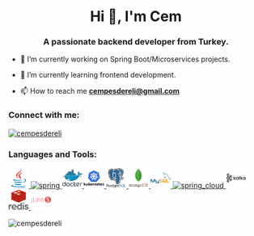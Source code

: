 <h1 align="center">Hi 👋, I'm Cem </h1>
<h3 align="center">A passionate backend developer from Turkey.</h3>

- 🔭 I’m currently working on Spring Boot/Microservices projects.

- 🌱 I’m currently learning frontend development.

- 📫 How to reach me **cempesdereli@gmail.com**

<h3 align="left">Connect with me:</h3>
<p align="left">
<a href="https://linkedin.com/in/cempesdereli" target="blank"><img align="center" src="https://raw.githubusercontent.com/rahuldkjain/github-profile-readme-generator/master/src/images/icons/Social/linked-in-alt.svg" alt="cempesdereli" height="30" width="40" /></a>
</p>

<h3 align="left">Languages and Tools:</h3>
<p align="left"> <a href="https://www.java.com" target="_blank" rel="noreferrer"> <img src="https://raw.githubusercontent.com/devicons/devicon/master/icons/java/java-original.svg" alt="java" width="40" height="40"/> </a> <a href="https://spring.io/" target="_blank" rel="noreferrer"> <img src="https://www.vectorlogo.zone/logos/springio/springio-icon.svg" alt="spring" width="40" height="40""/> <a href="https://www.docker.com/" target="_blank" rel="noreferrer"> <img src="https://github.com/devicons/devicon/blob/master/icons/docker/docker-original-wordmark.svg" alt="docker" width="40" height="40"/> </a> <a href="https://kubernetes.io/" target="_blank" rel="noreferrer"> <img src="https://github.com/devicons/devicon/blob/master/icons/kubernetes/kubernetes-original-wordmark.svg" alt="kubernetes" width="40" height="40"/> </a> </a> <a href="https://www.postgresql.org" target="_blank" rel="noreferrer"> <img src="https://raw.githubusercontent.com/devicons/devicon/master/icons/postgresql/postgresql-original-wordmark.svg" alt="postgresql" width="40" height="40"/> </a> <a href="https://www.mongodb.com/" target="_blank" rel="noreferrer"> <img src="https://github.com/devicons/devicon/blob/master/icons/mongodb/mongodb-original-wordmark.svg" alt="mongodb" width="40" height="40""/> </a> <a href="https://www.mysql.com/" target="_blank" rel="noreferrer"> <img src="https://raw.githubusercontent.com/devicons/devicon/master/icons/mysql/mysql-original-wordmark.svg" alt="mysql" width="40" height="40"/> </a>  <a href="https://spring.io/projects/spring-cloud" target="_blank" rel="noreferrer"> <img src="https://www.vectorlogo.zone/logos/springio/springio-icon.svg" alt="spring_cloud" width="40" height="40""/> </a> <a href="https://kafka.apache.org/" target="_blank" rel="noreferrer"> <img src="https://github.com/devicons/devicon/blob/master/icons/apachekafka/apachekafka-original-wordmark.svg" alt="kafka" width="40" height="40""/> </a> <a href="https://redis.io/" target="_blank" rel="noreferrer"> <img src="https://github.com/devicons/devicon/blob/master/icons/redis/redis-original-wordmark.svg" alt="redis" width="40" height="40""/> </a> <a href="https://junit.org/junit5/" target="_blank" rel="noreferrer"> <img src="https://github.com/devicons/devicon/blob/master/icons/junit/junit-plain-wordmark.svg" alt="junit" width="40" height="40""/> </a> </p>

<p><img align="center" src="https://github-readme-stats.vercel.app/api/top-langs?username=cempesdereli&show_icons=true&locale=en&layout=compact" alt="cempesdereli" /></p>

